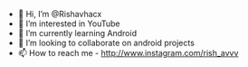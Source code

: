 - 👋 Hi, I’m @Rishavhacx
- 👀 I’m interested in YouTube
- 🌱 I’m currently learning Android
- 💞️ I’m looking to collaborate on android projects
- 📫 How to reach me - http://www.instagram.com/rish_avvv

<!---
Rishavhacx/Rishavhacx is a ✨ special ✨ repository because its `README.md` (this file) appears on your GitHub profile.
You can click the Preview link to take a look at your changes.
--->
